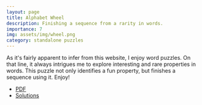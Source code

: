 ```yaml
---
layout: page
title: Alphabet Wheel
description: Finishing a sequence from a rarity in words.
importance: 7
img: assets/img/wheel.png
category: standalone puzzles
---
```

As it's fairly apparent to infer from this website, I enjoy word puzzles. On that line, it always intrigues me to explore interesting and rare properties in words. This puzzle not only identifies a fun property, but finishes a sequence using it. Enjoy!

- [PDF](/assets/pdf/alphabetwheel.pdf)
- [Solutions](/assets/pdf/alphabetwheelsol.pdf)
